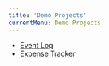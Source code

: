 ```yaml
---
title: 'Demo Projects'
currentMenu: Demo Projects
---
```


- [Event Log](event-log/)
- [Expense Tracker](expense-tracker/)